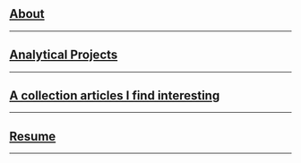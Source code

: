 <br><br>
<br><br>

## [About](/about.md)

---

## [Analytical Projects](/analytics.md)

---

## [A collection articles I find interesting](/blog.md)

---

## [Resume](/resume.md)

---



